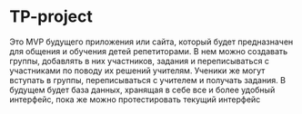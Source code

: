 # TP-project
Это MVP будущего приложения или сайта, который будет предназначен для общения и обучения детей репетиторами. В нем можно создавать группы, добавлять в них участников, задания и переписываться с участниками по поводу их решений учителям. Ученики же могут вступать в группы, переписываться с учителем и получать задания. В будущем будет база данных, хранящая в себе все и более удобный интерфейс, пока же можно протестировать текущий интерфейс
